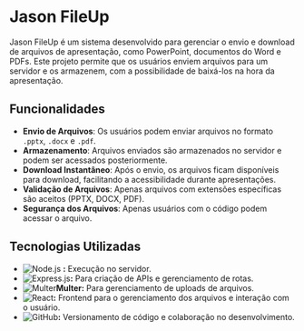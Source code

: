 # Jason FileUp

Jason FileUp é um sistema desenvolvido para gerenciar o envio e download de arquivos de apresentação, como PowerPoint, documentos do Word e PDFs. Este projeto permite que os usuários enviem arquivos para um servidor e os armazenem, com a possibilidade de baixá-los na hora da apresentação.

## Funcionalidades

- **Envio de Arquivos**: Os usuários podem enviar arquivos no formato `.pptx`, `.docx` e `.pdf`.
- **Armazenamento**: Arquivos enviados são armazenados no servidor e podem ser acessados posteriormente.
- **Download Instantâneo**: Após o envio, os arquivos ficam disponíveis para download, facilitando a acessibilidade durante apresentações.
- **Validação de Arquivos**: Apenas arquivos com extensões específicas são aceitos (PPTX, DOCX, PDF).
- **Segurança dos Arquivos**: Apenas usuários com o código podem acessar o arquivo.

## Tecnologias Utilizadas

- ![Node.js](https://img.shields.io/badge/Node.js-339933?style=flat-square&logo=node.js&logoColor=white) **:** Execução no servidor.
- ![Express.js](https://img.shields.io/badge/Express.js-000000?style=flat-square&logo=express&logoColor=white)**:** Para criação de APIs e gerenciamento de rotas.
- ![Multer](https://img.shields.io/badge/Multer-000000?style=flat-square&logo=sqlite&logoColor=white)**Multer:** Para gerenciamento de uploads de arquivos.
- ![React](https://img.shields.io/badge/React-61DAFB?style=flat-square&logo=react&logoColor=black)**:** Frontend para o gerenciamento dos arquivos e interação com o usuário.
- ![GitHub](https://img.shields.io/badge/GitHub-181717?style=flat-square&logo=github&logoColor=white)**:** Versionamento de código e colaboração no desenvolvimento.
